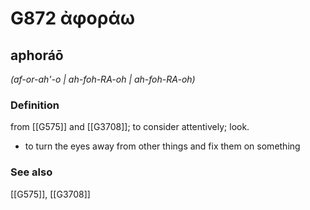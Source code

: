 # G872 ἀφοράω

## aphoráō

_(af-or-ah'-o | ah-foh-RA-oh | ah-foh-RA-oh)_

### Definition

from [[G575]] and [[G3708]]; to consider attentively; look.

- to turn the eyes away from other things and fix them on something

### See also

[[G575]], [[G3708]]

